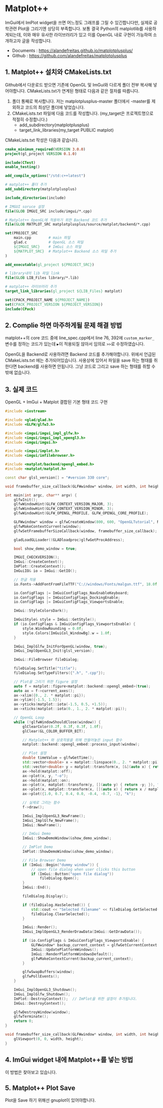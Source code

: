 # Matplot++

ImGui에서 ImPlot widget을 쓰면 어느정도 그래프를 그릴 수 있긴합니다만, 실제로 공학관련 Plot을 그리기엔 상당히 부족합니다. 보통 결국 Python의 matplotlib를 사용하게되는데, 이와 매우 유사한 라이브러리가 있고 이를 OpenGL 내로 구현이 가능하여 소개하고자 글을 작성합니다.

- Documents : https://alandefreitas.github.io/matplotplusplus/
- Github : https://github.com/alandefreitas/matplotplusplus

## 1. Matplot++ 설치와 CMakeLists.txt

Github에서 다운로드 받으면 기존에 OpenGL 및 ImGui와 다르게 폴더 전부 복사해 넣어야합니다. CMakeLists.txt가 연계된 형태로 다음과 같은 절차를 따릅니다.

1. 폴더 통째로 복사합니다. 저는 matplotplusplus-master 폴더에서 -master를 제외하고 코드의 최상단 폴더에 넣었습니다.
2. CMakeLists.txt 파일에 다음 코드를 작성합니다. (my_target은 프로젝트명으로 적절히 수정합니다.)
   - add_subdirectory(matplotplusplus)
   - target_link_libraries(my_target PUBLIC matplot)

CMakeLists.txt 작성은 다음과 같습니다.

```cmake
cmake_minimum_required(VERSION 3.0.0)
project(gl_project VERSION 0.1.0)

include(CTest)
enable_testing()

add_compile_options("/std:c++latest")

# matplot++ 폴더 추가
add_subdirectory(matplotplusplus)

include_directories(include)

# IMGUI soruce 설정
file(GLOB IMGUI_SRC include/imgui/*.cpp)

# Matplot++ OpenGL에 적용하기 위한 Backend 코드 추가
file(GLOB MATPLOT_SRC matplotplusplus/source/matplot/backend/*.cpp)

set(PROJECT_SRC
    main.cpp        # main 파일
    glad.c          # OpenGL 소스 파일
    ${IMGUI_SRC}    # ImGui 소스 파일
    ${MATPLOT_SRC}  # Matplot++ Backend 소스 파일 추가
)

add_executable(gl_project ${PROJECT_SRC})

# library내의 lib 파일 link
file(GLOB LIB_Files library/*.lib)

# matplot++ 라이브러리 추가
target_link_libraries(gl_project ${LIB_Files} matplot)  

set(CPACK_PROJECT_NAME ${PROJECT_NAME})
set(CPACK_PROJECT_VERSION ${PROJECT_VERSION})
include(CPack)
```

## 2. Complie 하면 마주하게될 문제 해결 방법

matplot++의 core 코드 중에 line_spec.cpp에서 line 76, 392에 `custom_marker_` 변수를 정하는 코드가 있는데 `▶`이 적용되질 않아서 임의로 `>>`로 수정하였습니다.

OpenGL을 Backend로 사용하려면 Backend 코드를 추가해야합니다. 위에서 언급된 CMakeLists.txt 에는 추가되어있습니다. 사용상에 있어서 파일을 save 하는 형태를 취한다면 backend를 사용하면 안됩니다. 그냥 코드로 그리고 save 하는 형태를 취할 수 밖에 없습니다.

## 3. 실제 코드

OpenGL + ImGui + Matplot 결합된 기본 형태 코드 구현

```cpp
#include <iostream>

#include <glad/glad.h>
#include <GLFW/glfw3.h>

#include <imgui/imgui_impl_glfw.h>
#include <imgui/imgui_impl_opengl3.h>
#include <imgui/imgui.h>

#include <imgui/implot.h>
#include <imgui/imfilebrowser.h>

#include <matplot/backend/opengl_embed.h>
#include <matplot/matplot.h>

const char glsl_version[] = "#version 330 core";

void framebuffer_size_callback(GLFWwindow* window, int width, int height);

int main(int argc, char** argv) {
    glfwInit();
    glfwWindowHint(GLFW_CONTEXT_VERSION_MAJOR, 3);
    glfwWindowHint(GLFW_CONTEXT_VERSION_MINOR, 3);
    glfwWindowHint(GLFW_OPENGL_PROFILE, GLFW_OPENGL_CORE_PROFILE);

    GLFWwindow* window = glfwCreateWindow(800, 600, "OpenGLTutorial", NULL, NULL);
    glfwMakeContextCurrent(window);
    glfwSetFramebufferSizeCallback(window, framebuffer_size_callback);

    gladLoadGLLoader((GLADloadproc)glfwGetProcAddress);

    bool show_demo_window = true;

    IMGUI_CHECKVERSION();
    ImGui::CreateContext();
    ImPlot::CreateContext();
    ImGuiIO& io = ImGui::GetIO();

    // 한글 적용
    io.Fonts->AddFontFromFileTTF("C://windows/Fonts/malgun.ttf", 18.0f, NULL, io.Fonts->GetGlyphRangesKorean());

    io.ConfigFlags |= ImGuiConfigFlags_NavEnableKeyboard;
    io.ConfigFlags |= ImGuiConfigFlags_DockingEnable;
    io.ConfigFlags |= ImGuiConfigFlags_ViewportsEnable;

    ImGui::StyleColorsDark();

    ImGuiStyle& style = ImGui::GetStyle();
    if (io.ConfigFlags & ImGuiConfigFlags_ViewportsEnable) {
        style.WindowRounding = 0.0f;
        style.Colors[ImGuiCol_WindowBg].w = 1.0f;
    }

    ImGui_ImplGlfw_InitForOpenGL(window, true);
    ImGui_ImplOpenGL3_Init(glsl_version);

    ImGui::FileBrowser fileDialog;

    fileDialog.SetTitle("title");
    fileDialog.SetTypeFilters({".h", ".cpp"});

    // Plot을 그리기 위한 figure 설정
    auto f = matplot::figure<matplot::backend::opengl_embed>(true);
    auto ax = f->current_axes();
    ax->xlim({0., 2. * matplot::pi});
    ax->ylim({-1.5, 1.5});
    ax->yticks(matplot::iota(-1.5, 0.5, +1.5));
    ax->xticks(matplot::iota(0., 1., 2. * matplot::pi));

    // OpenGL Loop
    while (!glfwWindowShouldClose(window)) {
        glClearColor(0.2f, 0.3f, 0.3f, 1.0f);
        glClear(GL_COLOR_BUFFER_BIT);

        // Matplot++ 와 상호작용을 위해 만들어놓은 input 함수
        matplot::backend::opengl_embed::process_input(window);

        // Plot 설정
        double timeValue = glfwGetTime();
        std::vector<double> x = matplot::linspace(0., 2. * matplot::pi);
        std::vector<double> y = matplot::transform(x, [&](auto x) { return sin(x + timeValue); });
        ax->hold(matplot::off);
        ax->plot(x, y, "-o");
        ax->hold(matplot::on);
        ax->plot(x, matplot::transform(y, [](auto y) { return -y; }), "--xr");
        ax->plot(x, matplot::transform(x, [](auto x) { return x / matplot::pi - 1.; }), "-:gs");
        ax->plot({1.0, 0.7, 0.4, 0.0, -0.4, -0.7, -1}, "k");

        // 실제로 그리는 함수
        f->draw();

        ImGui_ImplOpenGL3_NewFrame();
        ImGui_ImplGlfw_NewFrame();
        ImGui::NewFrame();

        // ImGui Demo
        ImGui::ShowDemoWindow(&show_demo_window);

        // ImPlot Demo
        ImPlot::ShowDemoWindow(&show_demo_window);

        // File Browser Demo
        if (ImGui::Begin("dummy window")) {
            // open file dialog when user clicks this button
            if (ImGui::Button("open file dialog"))
                fileDialog.Open();
        }
        ImGui::End();

        fileDialog.Display();

        if (fileDialog.HasSelected()) {
            std::cout << "Selected filename" << fileDialog.GetSelected().string() << std::endl;
            fileDialog.ClearSelected();
        }

        ImGui::Render();
        ImGui_ImplOpenGL3_RenderDrawData(ImGui::GetDrawData());

        if (io.ConfigFlags & ImGuiConfigFlags_ViewportsEnable) {
            GLFWwindow* backup_current_context = glfwGetCurrentContext();
            ImGui::UpdatePlatformWindows();
            ImGui::RenderPlatformWindowsDefault();
            glfwMakeContextCurrent(backup_current_context);
        }

        glfwSwapBuffers(window);
        glfwPollEvents();
    }

    ImGui_ImplOpenGL3_Shutdown();
    ImGui_ImplGlfw_Shutdown();
    ImPlot::DestroyContext();  // ImPlot을 위한 설정이 추가됩니다.
    ImGui::DestroyContext();

    glfwDestroyWindow(window);
    glfwTerminate();
    return 0;
}

void framebuffer_size_callback(GLFWwindow* window, int width, int height) {
    glViewport(0, 0, width, height);
}
```

## 4. ImGui widget 내에 Matplot++를 넣는 방법

이 방법은 찾아보고 있습니다.


## 5. Matplot++ Plot Save

Plot을 Save 하기 위해선 gnuplot이 있어야합니다.
